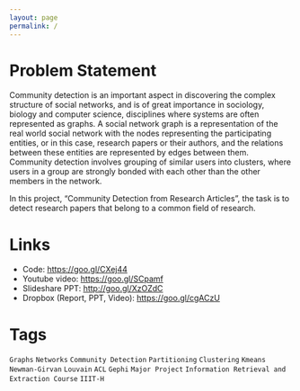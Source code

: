```yaml
---
layout: page
permalink: /
---
```

# Problem Statement

Community detection is an important aspect in discovering the complex structure of social networks, and is of great importance in sociology, biology and computer science, disciplines where systems are often represented as graphs. A social network graph is a representation of the real world social network with the nodes representing the participating entities, or in this case, research papers or their authors, and the relations between these entities are represented by edges between them. Community detection involves grouping of similar users into clusters, where users in a group are strongly bonded with each other than the other members in the network.


In this project, “Community Detection from Research Articles”, the task is to detect research papers that belong to a common field of research.

# Links

* Code: https://goo.gl/CXej44
* Youtube video: https://goo.gl/SCpamf
* Slideshare PPT: http://goo.gl/XzOZdC
* Dropbox (Report, PPT, Video): https://goo.gl/cgACzU

# Tags

`Graphs` `Networks` `Community Detection` `Partitioning` `Clustering` `Kmeans` `Newman-Girvan` `Louvain` `ACL` `Gephi` `Major Project` `Information Retrieval and Extraction Course` `IIIT-H`
